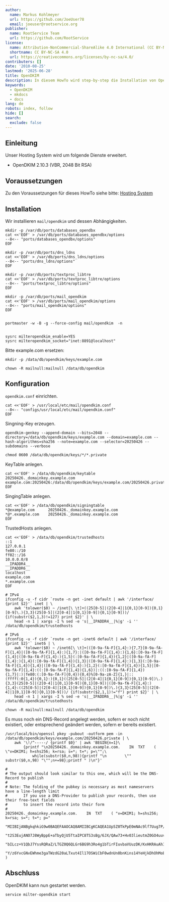 ```yaml
---
author:
  name: Markus Kohlmeyer
  url: https://github.com/JoeUser78
  email: joeuser@rootservice.org
publisher:
  name: RootService Team
  url: https://github.com/RootService
license:
  name: Attribution-NonCommercial-ShareAlike 4.0 International (CC BY-NC-SA 4.0)
  shortname: CC BY-NC-SA 4.0
  url: https://creativecommons.org/licenses/by-nc-sa/4.0/
contributers: []
date: '2010-08-25'
lastmod: '2025-06-28'
title: OpenDKIM
description: In diesem HowTo wird step-by-step die Installation von OpenDKIM für ein Hosting System auf Basis von FreeBSD 64Bit auf einem dedizierten Server beschrieben.
keywords:
  - OpenDKIM
  - mkdocs
  - docs
lang: de
robots: index, follow
hide: []
search:
  exclude: false
---
```


## Einleitung

Unser Hosting System wird um folgende Dienste erweitert.

- OpenDKIM 2.10.3 (VBR, 2048 Bit RSA)

## Voraussetzungen

Zu den Voraussetzungen für dieses HowTo siehe bitte: [Hosting System](/howtos/freebsd/hosting_system/intro)

## Installation

Wir installieren `mail/opendkim` und dessen Abhängigkeiten.

```shell
mkdir -p /var/db/ports/databases_opendbx
cat <<'EOF' > /var/db/ports/databases_opendbx/options
--8<-- "ports/databases_opendbx/options"
EOF

mkdir -p /var/db/ports/dns_ldns
cat <<'EOF' > /var/db/ports/dns_ldns/options
--8<-- "ports/dns_ldns/options"
EOF

mkdir -p /var/db/ports/textproc_libtre
cat <<'EOF' > /var/db/ports/textproc_libtre/options
--8<-- "ports/textproc_libtre/options"
EOF

mkdir -p /var/db/ports/mail_opendkim
cat <<'EOF' > /var/db/ports/mail_opendkim/options
--8<-- "ports/mail_opendkim/options"
EOF


portmaster -w -B -g --force-config mail/opendkim  -n


sysrc milteropendkim_enable=YES
sysrc milteropendkim_socket="inet:8891@localhost"
```

Bitte example.com ersetzen:

```shell
mkdir -p /data/db/opendkim/keys/example.com

chown -R mailnull:mailnull /data/db/opendkim
```

## Konfiguration

`opendkim.conf` einrichten.

```shell
cat <<'EOF' > /usr/local/etc/mail/opendkim.conf
--8<-- "configs/usr/local/etc/mail/opendkim.conf"
EOF
```

Singning-Key erzeugen.

```shell
opendkim-genkey --append-domain --bits=2048 --directory=/data/db/opendkim/keys/example.com --domain=example.com --hash-algorithms=sha256 --note=example.com --selector=20250426 --subdomains --verbose

chmod 0600 /data/db/opendkim/keys/*/*.private
```

KeyTable anlegen.

```shell
cat <<'EOF' > /data/db/opendkim/keytable
20250426._domainkey.example.com    example.com:20250426:/data/db/opendkim/keys/example.com/20250426.private
EOF
```

SingingTable anlegen.

```shell
cat <<'EOF' > /data/db/opendkim/signingtable
*@example.com      20250426._domainkey.example.com
*@*.example.com    20250426._domainkey.example.com
EOF
```

TrustedHosts anlegen.

```shell
cat <<'EOF' > /data/db/opendkim/trustedhosts
::1
127.0.0.1
fe80::/10
ff02::/16
10.0.0.0/8
__IPADDR4__
__IPADDR6__
localhost
example.com
*.example.com
EOF

# IPv4
ifconfig -u -f cidr `route -n get -inet default | awk '/interface/ {print $2}'` inet | \
    awk 'tolower($0) ~ /inet[\ \t]+((25[0-5]|(2[0-4]|1{0,1}[0-9]){0,1}[0-9]\.){3,3}(25[0-5]|(2[0-4]|1{0,1}[0-9]){0,1}[0-9]))/ {if(substr($2,1,3)!=127) print $2}' | \
    head -n 1 | xargs -I % sed -e 's|__IPADDR4__|%|g' -i '' /data/db/opendkim/trustedhosts

# IPv6
ifconfig -u -f cidr `route -n get -inet6 default | awk '/interface/ {print $2}'` inet6 | \
    awk 'tolower($0) ~ /inet6[\ \t]+(([0-9a-fA-F]{1,4}:){7,7}[0-9a-fA-F]{1,4}|([0-9a-fA-F]{1,4}:){1,7}:|([0-9a-fA-F]{1,4}:){1,6}:[0-9a-fA-F]{1,4}|([0-9a-fA-F]{1,4}:){1,5}(:[0-9a-fA-F]{1,4}){1,2}|([0-9a-fA-F]{1,4}:){1,4}(:[0-9a-fA-F]{1,4}){1,3}|([0-9a-fA-F]{1,4}:){1,3}(:[0-9a-fA-F]{1,4}){1,4}|([0-9a-fA-F]{1,4}:){1,2}(:[0-9a-fA-F]{1,4}){1,5}|[0-9a-fA-F]{1,4}:((:[0-9a-fA-F]{1,4}){1,6})|:((:[0-9a-fA-F]{1,4}){1,7}|:)|fe80:(:[0-9a-fA-F]{0,4}){0,4}%[0-9a-zA-Z]{1,}|::(ffff(:0{1,4}){0,1}:){0,1}((25[0-5]|(2[0-4]|1{0,1}[0-9]){0,1}[0-9])\.){3,3}(25[0-5]|(2[0-4]|1{0,1}[0-9]){0,1}[0-9])|([0-9a-fA-F]{1,4}:){1,4}:((25[0-5]|(2[0-4]|1{0,1}[0-9]){0,1}[0-9])\.){3,3}(25[0-5]|(2[0-4]|1{0,1}[0-9]){0,1}[0-9]))/ {if(substr($2,1,1)!="f") print $2}' | \
    head -n 1 | xargs -I % sed -e 's|__IPADDR6__|%|g' -i '' /data/db/opendkim/trustedhosts
```

```shell
chown -R mailnull:mailnull /data/db/opendkim
```

Es muss noch ein DNS-Record angelegt werden, sofern er noch nicht existiert, oder entsprechend geändert werden, sofern
er bereits existiert.

```shell
/usr/local/bin/openssl pkey -pubout -outform pem -in /data/db/opendkim/keys/example.com/20250426.private | \
    awk '\!/^-----/ {printf $0}' | awk 'BEGIN{n=1}\
        {printf "\n20250426._domainkey.example.com.    IN  TXT    ( \"v=DKIM1; h=shs256; k=rsa; s=*; t=*; p=\"";\
            while(substr($0,n,98)){printf "\n        \"" substr($0,n,98) "\"";n+=98};printf " )\n"}'
```

```dns-zone
#
# The output should look similar to this one, which will be the DNS-Record to publish
#
# Note: The folding of the pubkey is necessary as most nameservers have a line-length limit
#       If you use a DNS-Provider to publish your records, then use their free-text fields
#       to insert the record into their form
#
20250426._domainkey.example.com.    IN  TXT    ( "v=DKIM1; h=shs256; k=rsa; s=*; t=*; p="
        "MIIBIjANBgkqhkiG9w0BAQEFAAOCAQ8AMIIBCgKCAQEA1Up5Z0TkPpE0mNAc9lf7Uug7P/n28Kk6fXC1V8m93dE+NPgsTKp4k+"
        "t2S3EujANO7J8WyBppE+aTbyQjU5TtaIPC8TS3sBg/6JX/QAw73+Hv03lieutmZ0GO4uuvj+QbOuDqNwHR/DZih3BrV7Mtit4F"
        "bILcz+V1QbJ7YssRQRaZ/LTGZ0Q6QLGr6BG9h3Ro4g1bTirFIuvbaVUuzDK/KxHKRAuAhIB7mmrpPRDQlFjgva9vQYsQUcQtVh"
        "Y/z6YvcGNvEWhme3gaTWzdG20aLTxut4Il17OSWiCbF0wdnUn0bnKins14YeHjkDhOhMoEagd3lWWs0k2KNxnbYljPQwIDAQAB" )
```

## Abschluss

OpenDKIM kann nun gestartet werden.

```shell
service milter-opendkim start
```
